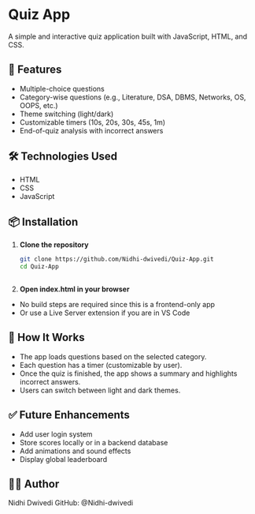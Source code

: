 # Quiz App

A simple and interactive quiz application built with JavaScript, HTML, and CSS.

## 🚀 Features

- Multiple-choice questions
- Category-wise questions (e.g., Literature, DSA, DBMS, Networks, OS, OOPS, etc.)
- Theme switching (light/dark)
- Customizable timers (10s, 20s, 30s, 45s, 1m)
- End-of-quiz analysis with incorrect answers

## 🛠️ Technologies Used

- HTML
- CSS
- JavaScript

## 📦 Installation

1. **Clone the repository**

   ```bash
   git clone https://github.com/Nidhi-dwivedi/Quiz-App.git
   cd Quiz-App
  
2. **Open index.html in your browser**

- No build steps are required since this is a frontend-only app
- Or use a Live Server extension if you are in VS Code

## 🧠 How It Works

- The app loads questions based on the selected category.
- Each question has a timer (customizable by user).
- Once the quiz is finished, the app shows a summary and highlights incorrect answers.
- Users can switch between light and dark themes.

## ✅ Future Enhancements

- Add user login system
- Store scores locally or in a backend database
- Add animations and sound effects
- Display global leaderboard

## 🙋‍♀️ Author
Nidhi Dwivedi
GitHub: @Nidhi-dwivedi

